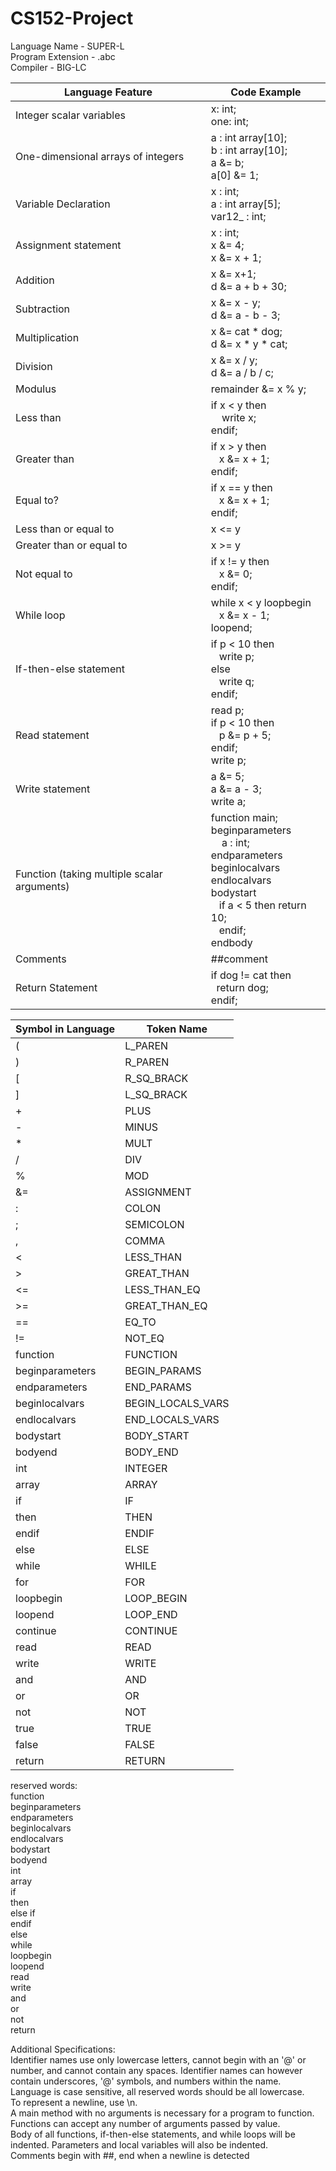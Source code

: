 # CS152-Project

Language Name - SUPER-L <br>
Program Extension - .abc <br>
Compiler - BIG-LC <br>


| Language Feature | Code Example |
| ------------- | ------------- | 
| Integer scalar variables | x: int; <br> one: int; |
| One-dimensional arrays of integers | a : int array[10]; <br> b : int array[10]; <br> a &= b; <br> a[0] &= 1; |
| Variable Declaration | x : int; <br> a : int array[5]; <br> var12_ : int; |
| Assignment statement | x : int; <br> x &= 4; <br> x &= x + 1; |
| Addition | x &= x+1; <br> d &= a + b + 30; |
| Subtraction | x &= x - y; <br> d &=  a - b - 3; |
| Multiplication | x &= cat * dog; <br> d &= x * y * cat; |
| Division | x &= x / y; <br> d &= a / b / c; |
| Modulus | remainder &= x % y; |
| Less than | if x < y then <br>    write x; <br> endif; |
| Greater than | if x > y then <br>   x &= x + 1; <br> endif;|
| Equal to? | if x == y then <br>   x &= x + 1; <br> endif; |
| Less than or equal to | x <= y |
| Greater than or equal to | x >= y |
| Not equal to | if x != y then <br>   x &= 0; <br> endif;|
| While loop | while x < y loopbegin <br>   x &= x - 1; <br> loopend; |
| If-then-else statement | if p < 10 then <br>   write p; <br> else <br>   write q; <br> endif;|
| Read statement | read p; <br> if p < 10 then<br>   p &= p + 5; <br> endif; <br> write p; |
| Write statement | a &= 5; <br> a &= a - 3; <br> write a; |
| Function (taking multiple scalar arguments) | function main; <br> beginparameters <br>     a : int; <br> endparameters <br> beginlocalvars <br> endlocalvars <br> bodystart <br>    if a < 5 then return 10; <br>   endif; <br> endbody <br> |
| Comments | ##comment |
| Return Statement | if dog != cat then <br>  return dog; <br> endif; |

| Symbol in Language | Token Name |
| ------------- | ------------- | 
| ( | L_PAREN |
| ) | R_PAREN |
| \[ | R_SQ_BRACK |
| \] | L_SQ_BRACK |
| + | PLUS |
| - | MINUS |
| * | MULT |
| / | DIV |
| % | MOD |
| &= | ASSIGNMENT |
| : | COLON |
| ; | SEMICOLON |
| , | COMMA |
| < | LESS_THAN |
| > | GREAT_THAN |
| <= | LESS_THAN_EQ |
| >= | GREAT_THAN_EQ |
| == | EQ_TO |
| != | NOT_EQ |
| function | FUNCTION |
| beginparameters | BEGIN_PARAMS |
| endparameters | END_PARAMS |
| beginlocalvars | BEGIN_LOCALS_VARS | 
| endlocalvars | END_LOCALS_VARS |
| bodystart | BODY_START |
| bodyend | BODY_END |
| int | INTEGER |
| array| ARRAY |
| if | IF |
| then | THEN |
| endif | ENDIF |
| else | ELSE |
| while | WHILE |
| for | FOR |
| loopbegin | LOOP_BEGIN |
| loopend | LOOP_END |
| continue | CONTINUE |
| read | READ |
| write | WRITE |
| and | AND |
| or | OR |
| not | NOT |
| true | TRUE |
| false | FALSE |
| return | RETURN |


reserved words: <br>
function <br>
beginparameters <br>
endparameters <br>
beginlocalvars <br>
endlocalvars <br>
bodystart <br>
bodyend <br>
int <br>
array <br>
if <br>
then <br>
else if <br>
endif <br>
else <br>
while <br>
loopbegin <br>
loopend <br>
read <br>
write <br>
and <br>
or <br>
not <br>
return <br>

Additional Specifications:  <br>
Identifier names use only lowercase letters, cannot begin with an '@' or number, and cannot contain any spaces. Identifier names can however contain underscores, '@' symbols, and numbers within the name.  <br>
Language is case sensitive, all reserved words should be all lowercase. <br>
To represent a newline, use \n. <br>
A main method with no arguments is necessary for a program to function. <br>
Functions can accept any number of arguments passed by value. <br>
Body of all functions, if-then-else statements, and while loops will be indented. Parameters and local variables will also be indented. <br>
Comments begin with ##, end when a newline is detected <br>







